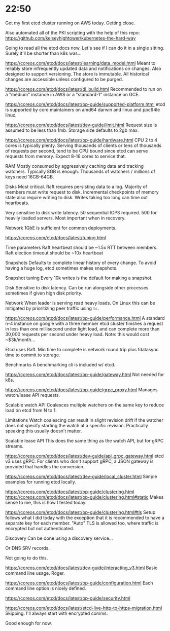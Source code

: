 # 22:50
Got my first etcd cluster running on AWS today. Getting close.

Also automated all of the PKI scripting with the help of this repo:
https://github.com/kelseyhightower/kubernetes-the-hard-way

Going to read all the etcd docs now. Let's see if I can do it in a single
sitting. Surely it'll be shorter than k8s was...

https://coreos.com/etcd/docs/latest/learning/data_model.html
Meant to reliably store infrequently updated data and notifications on
changes. Also designed to support versioning. The store is immutable. All
historical changes are accessible unless configured to be purged.

https://coreos.com/etcd/docs/latest/dl_build.html
Recommended to run on a "medium" instance in AWS or a "standard-1" instance
on GCE.

https://coreos.com/etcd/docs/latest/op-guide/supported-platform.html
etcd is supported by core maintainers on amd64 darwin and linux and ppc64le
linux.

https://coreos.com/etcd/docs/latest/dev-guide/limit.html
Request size is assumed to be less than 1mb. Storage size defaults to 2gb
max.

https://coreos.com/etcd/docs/latest/op-guide/hardware.html
CPU
2 to 4 cores is typically plenty. Serving thousands of clients or tens of
thousands of requests per second, tend to be CPU bound since etcd can serve
requests from memory. Expect 8-16 cores to service that.

RAM
Mostly consumed by aggressively caching data and tracking watchers.
Typically 8GB is enough. Thousands of watchers / millions of keys need
16GB-64GB.

Disks
Most critical. Raft requires persisting data to a log. Majority of members
must write request to disk. Incremental checkpoints of memory state also
require writing to disk. Writes taking too long can time out heartbeats.

Very sensitive to disk write latency. 50 sequential IOPS required. 500 for
heavily loaded servers. Most important when in recovery.

Network
1GbE is sufficient for common deployments.

https://coreos.com/etcd/docs/latest/tuning.html

Time parameters
Raft heartbeat should be ~1.5x RTT between members.
Raft election timeout should be ~10x heartbeat

Snapshots
Defaults to complete linear history of every change.
To avoid having a huge log, etcd sometimes makes snapshots.

Snapshot tuning
Every 10k writes is the default for making a snapshot.

Disk
Sensitive to disk latency. Can be run alongside other processes
sometimes if given high disk priority.

Network
When leader is serving read heavy loads. On Linux this can be mitigated by
prioritizing peer traffic using `tc`.

https://coreos.com/etcd/docs/latest/op-guide/performance.html
A standard n-4 instance on google with a three member etcd cluster finishes
a request in less than one millisecond under light load, and can complete
more than 30,000 requests per second under heavy load. Note: this would
cost ~$3k/month...

Etcd uses Raft. Min time to complete is network round trip plus fdatasync
time to commit to storage.

Benchmarks
A benchmarking cli is included w/ etcd.

https://coreos.com/etcd/docs/latest/op-guide/gateway.html
Not needed for k8s.

https://coreos.com/etcd/docs/latest/op-guide/grpc_proxy.html
Manages watch/lease API requests.

Scalable watch API
Coalesces multiple watchers on the same key to reduce load on etcd from N to
1.

Limitations
Watch coalescing can result in slight revision drift if the watcher does not
specify starting the watch at a specific revision. Practically speaking
this usually doesn't matter.

Scalable lease API
This does the same thing as the watch API, but for gRPC streams.

https://coreos.com/etcd/docs/latest/dev-guide/api_grpc_gateway.html
etcd v3 uses gRPC. For clients who don't support gRPC, a JSON gateway
is provided that handles the conversion.

https://coreos.com/etcd/docs/latest/dev-guide/local_cluster.html
Simple examples for running etcd locally.

https://coreos.com/etcd/docs/latest/op-guide/clustering.html
https://coreos.com/etcd/docs/latest/op-guide/clustering.html#static
Makes sense to me, this is how I tested today.

https://coreos.com/etcd/docs/latest/op-guide/clustering.html#tls
Setup follows what I did today with the exception that it is recommended
to have a separate key for each member. "Auto" TLS is allowed too, where
traffic is encrypted but not authenticated.

Discovery
Can be done using a discovery service...

Or DNS SRV records.

Not going to do this.

https://coreos.com/etcd/docs/latest/dev-guide/interacting_v3.html
Basic command line usage. Roger.

https://coreos.com/etcd/docs/latest/op-guide/configuration.html
Each command line option is nicely defined.

https://coreos.com/etcd/docs/latest/op-guide/security.html

https://coreos.com/etcd/docs/latest/etcd-live-http-to-https-migration.html
Skipping. I'll always start with encrypted comms.

Good enough for now.
